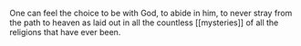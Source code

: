 One can feel the choice to be with God, to abide in him, to never stray from the path to heaven as laid out in all the countless [[mysteries]] of all the religions that have ever been. 